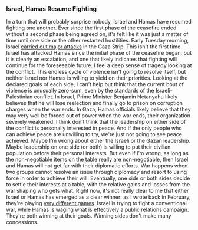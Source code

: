 ### Israel, Hamas Resume Fighting
In a turn that will probably surprise nobody, Israel and Hamas have resumed fighting one another. Ever since the first phase of the ceasefire ended without a second phase being agreed on, it's felt like it was just a matter of time until one side or the other restarted hostilities.
Early Tuesday morning, Israel [carried out major attacks](https://www.nytimes.com/2025/03/17/world/middleeast/israel-gaza-airstrikes.html) in the Gaza Strip. This isn't the first time Israel has attacked Hamas since the initial phase of the ceasefire began, but it is clearly an escalation, and one that likely indicates that fighting will continue for the foreseeable future.
I feel a deep sense of tragedy looking at the conflict. This endless cycle of violence isn't going to resolve itself, but neither Israel nor Hamas is willing to yield on their priorities. Looking at the declared goals of each side, I can’t help but think that the current bout of violence is unusually zero-sum, even by the standards of the Israeli-Palestinian conflict.
In Israel, Prime Minister Benjamin Netanyahu likely believes that he will lose reelection and finally go to prison on corruption charges when the war ends. In Gaza, Hamas officials likely believe that they may very well be forced out of power when the war ends, their organization severely weakened. I think don’t think that the leadership on either side of the conflict is personally interested in peace. And if the only people who  can achieve peace are unwilling to try, we're just not going to see peace achieved.
Maybe I'm wrong about either the Israeli or the Gazan leadership. Maybe leadership on one side (or both) is willing to put their civilian population before their personal interests. But even if I’m wrong, as long as the non-negotiable items on the table really are non-negotiable, then Israel and Hamas will not get far with their diplomatic efforts.
War happens when two groups cannot resolve an issue through diplomacy and resort to using force in order to achieve their will. Eventually, one side or both sides decide to settle their interests at a table, with the relative gains and losses from the war shaping who gets what. Right now, it's not really clear to me that either Israel or Hamas has emerged as a clear winner: as I wrote back in February, they're playing [very different games](https://hansonbrook.com/Posts/2025-02-08-between-the-river-and-the-ceasefire.html). Israel is trying to fight a conventional war, while Hamas is waging what is effectively a public relations campaign. They're both winning at their goals.
Winning sides don't make many concessions.